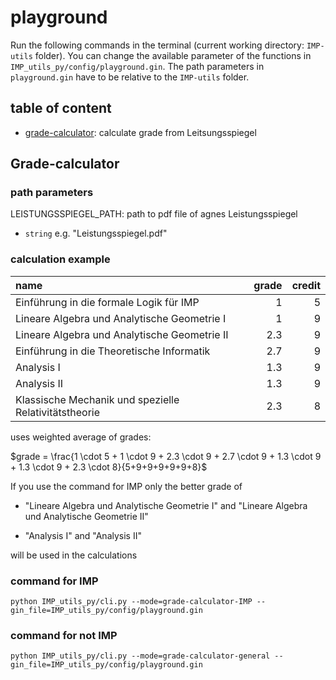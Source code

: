 # playground

Run the following commands in the terminal (current working directory: `IMP-utils` folder). You can change the available parameter of the functions in `IMP_utils_py/config/playground.gin`. The path parameters in `playground.gin` have to be relative to the `IMP-utils` folder.

## table of content

- [grade-calculator](#grade-calculator): calculate grade from Leitsungsspiegel


<a name="grade-calculator"/>

## Grade-calculator

### path parameters

LEISTUNGSSPIEGEL_PATH: path to pdf file of agnes Leistungsspiegel
  - `string` e.g. "Leistungsspiegel.pdf"

### calculation example

| name                                                  |   grade |   credit |
|:------------------------------------------------------|--------:|---------:|
| Einführung in die formale Logik für IMP               |     1   |        5 |
| Lineare Algebra und Analytische Geometrie I           |     1   |        9 |
| Lineare Algebra und Analytische Geometrie II          |     2.3 |        9 |
| Einführung in die Theoretische Informatik             |     2.7 |        9 |
| Analysis I                                            |     1.3 |        9 |
| Analysis II                                           |     1.3 |        9 |
| Klassische Mechanik und spezielle Relativitätstheorie |     2.3 |        8 |

uses weighted average of grades:

$grade = \frac{1 \cdot 5 + 1 \cdot 9 + 2.3 \cdot 9 + 2.7 \cdot 9 + 1.3 \cdot 9 + 1.3 \cdot 9 + 2.3 \cdot 8}{5+9+9+9+9+9+8}$

If you use the command for IMP only the better grade of 

- "Lineare Algebra und Analytische Geometrie I" and "Lineare Algebra und Analytische Geometrie II"

- "Analysis I" and "Analysis II"

will be used in the calculations

### command for IMP

```
python IMP_utils_py/cli.py --mode=grade-calculator-IMP --gin_file=IMP_utils_py/config/playground.gin
```

### command for not IMP

```
python IMP_utils_py/cli.py --mode=grade-calculator-general --gin_file=IMP_utils_py/config/playground.gin
```
